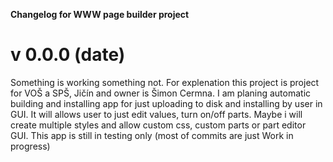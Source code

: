 **Changelog for WWW page builder project**

# v 0.0.0 (date)

Something is working something not. For explenation this project is project for VOŠ a SPŠ, Jičín and owner is Šimon Cermna. I am planing automatic building and installing app for just uploading to disk and installing by user in GUI. It will allows user to just edit values, turn on/off parts. Maybe i will create multiple styles and allow custom css, custom parts or part editor GUI. This app is still in testing only (most of commits are just Work in progress)
